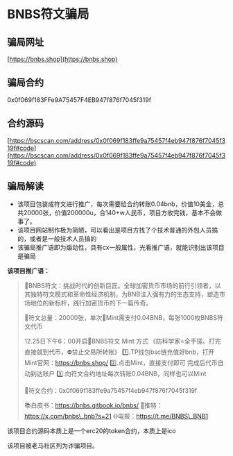 # BNBS符文骗局

## 骗局网址

[https://bnbs.shop](https://bnbs.shop)

## 骗局合约

0x0f069f183FFe9A75457F4EB947f876f7045f319f

## 合约源码

[https://bscscan.com/address/0x0f069f183ffe9a75457f4eb947f876f7045f319f#code](https://bscscan.com/address/0x0f069f183ffe9a75457f4eb947f876f7045f319f#code)

## 骗局解读

* 该项目包装成符文进行推广，每次需要给合约转账0.04bnb，价值10美金，总共20000张，价值200000u，合140+w人民币，项目方收完钱，基本不会做事了。
* 该项目网站制作极为简陋，可以看出是项目方找了个技术普通的外包人员搞的，或者是一般技术人员搞的
* 该骗局推广语即为煽动性，具有cx一般属性，光看推广语，就能识别出该项目是骗局

**该项目推广语：**

> 🎁BNBS符文：挑战时代的创新巨匠。全球加密货币市场的前行引领者，以其独特符文模式和革命性经济机制，为BNB注入强有力的生态支持，塑造市场地位的新标杆，践行加密货币的下一篇传奇。
>
> 💎符文总量：20000张，单次🔨Mint需支付0.04BNB，每张1000枚BNBS符文代币
>
> 12.25日下午6：00开启🔨BNBS符文 Mint 方式 《防科学家⭐️全手搓。打完直接就到代币，⛔️禁止交易所转账》 1️⃣.TP钱包bsc链充值好bnb，打开Mint官网：https://bnbs.shop/ 2️⃣.点击Mint，直接支付即可 完成后代币自动到达账户 3️⃣.向符文合约地址每次转账0.04BNB，同样也可以Mint
>
> 🦋符文合约：0x0f069f183ffe9a75457f4eb947f876f7045f319f
>
> 📚白皮书：https://bnbs.gitbook.io/bnbs/ 🐧推特：https://x.com/bnbs\_bnb?s=21 🌐电报：https://t.me/BNBS\_BNB1

该项目合约源码本质上是一个erc20的token合约，本质上是ico

该项目被老马社区列为诈骗项目。
